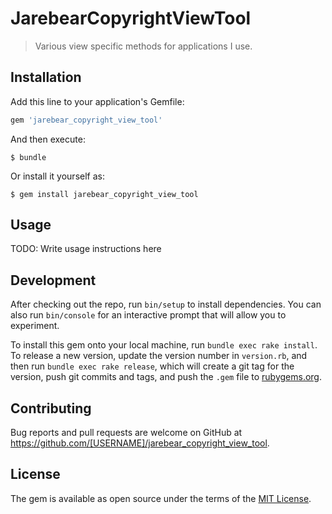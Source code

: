 # JarebearCopyrightViewTool

> Various view specific methods for applications I use.

## Installation

Add this line to your application's Gemfile:

```ruby
gem 'jarebear_copyright_view_tool'
```

And then execute:

    $ bundle

Or install it yourself as:

    $ gem install jarebear_copyright_view_tool

## Usage

TODO: Write usage instructions here

## Development

After checking out the repo, run `bin/setup` to install dependencies. You can also run `bin/console` for an interactive prompt that will allow you to experiment.

To install this gem onto your local machine, run `bundle exec rake install`. To release a new version, update the version number in `version.rb`, and then run `bundle exec rake release`, which will create a git tag for the version, push git commits and tags, and push the `.gem` file to [rubygems.org](https://rubygems.org).

## Contributing

Bug reports and pull requests are welcome on GitHub at https://github.com/[USERNAME]/jarebear_copyright_view_tool.

## License

The gem is available as open source under the terms of the [MIT License](https://opensource.org/licenses/MIT).
